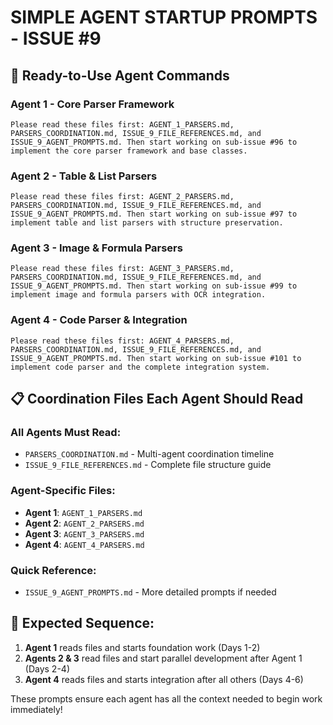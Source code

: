 # SIMPLE AGENT STARTUP PROMPTS - ISSUE #9

## 🚀 Ready-to-Use Agent Commands

### Agent 1 - Core Parser Framework
```
Please read these files first: AGENT_1_PARSERS.md, PARSERS_COORDINATION.md, ISSUE_9_FILE_REFERENCES.md, and ISSUE_9_AGENT_PROMPTS.md. Then start working on sub-issue #96 to implement the core parser framework and base classes.
```

### Agent 2 - Table & List Parsers
```
Please read these files first: AGENT_2_PARSERS.md, PARSERS_COORDINATION.md, ISSUE_9_FILE_REFERENCES.md, and ISSUE_9_AGENT_PROMPTS.md. Then start working on sub-issue #97 to implement table and list parsers with structure preservation.
```

### Agent 3 - Image & Formula Parsers
```
Please read these files first: AGENT_3_PARSERS.md, PARSERS_COORDINATION.md, ISSUE_9_FILE_REFERENCES.md, and ISSUE_9_AGENT_PROMPTS.md. Then start working on sub-issue #99 to implement image and formula parsers with OCR integration.
```

### Agent 4 - Code Parser & Integration
```
Please read these files first: AGENT_4_PARSERS.md, PARSERS_COORDINATION.md, ISSUE_9_FILE_REFERENCES.md, and ISSUE_9_AGENT_PROMPTS.md. Then start working on sub-issue #101 to implement code parser and the complete integration system.
```

## 📋 Coordination Files Each Agent Should Read

### All Agents Must Read:
- `PARSERS_COORDINATION.md` - Multi-agent coordination timeline
- `ISSUE_9_FILE_REFERENCES.md` - Complete file structure guide

### Agent-Specific Files:
- **Agent 1**: `AGENT_1_PARSERS.md`
- **Agent 2**: `AGENT_2_PARSERS.md`  
- **Agent 3**: `AGENT_3_PARSERS.md`
- **Agent 4**: `AGENT_4_PARSERS.md`

### Quick Reference:
- `ISSUE_9_AGENT_PROMPTS.md` - More detailed prompts if needed

## 🎯 Expected Sequence:
1. **Agent 1** reads files and starts foundation work (Days 1-2)
2. **Agents 2 & 3** read files and start parallel development after Agent 1 (Days 2-4)
3. **Agent 4** reads files and starts integration after all others (Days 4-6)

These prompts ensure each agent has all the context needed to begin work immediately!